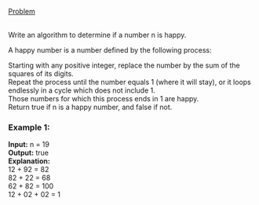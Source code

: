 [Problem](https://leetcode.com/problems/happy-number/?envType=study-plan-v2&envId=top-interview-150)<br/><br/>

Write an algorithm to determine if a number n is happy.<br/>

A happy number is a number defined by the following process:<br/>

Starting with any positive integer, replace the number by the sum of the squares of its digits.<br/>
Repeat the process until the number equals 1 (where it will stay), or it loops endlessly in a cycle which does not include 1.<br/>
Those numbers for which this process ends in 1 are happy.<br/>
Return true if n is a happy number, and false if not.<br/>

 

### Example 1:

**Input:** n = 19<br/>
**Output:** true<br/>
**Explanation:**<br/>
12 + 92 = 82<br/>
82 + 22 = 68<br/>
62 + 82 = 100<br/>
12 + 02 + 02 = 1<br/>